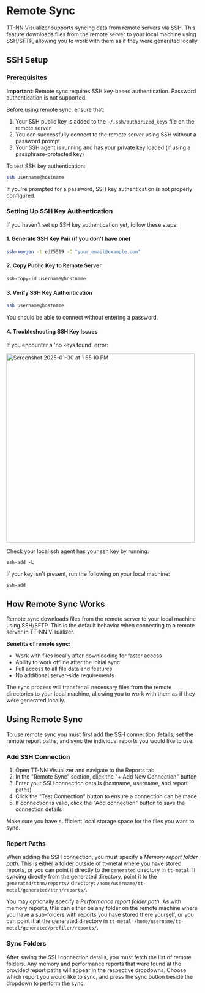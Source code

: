 # Remote Sync

TT-NN Visualizer supports syncing data from remote servers via SSH. This feature downloads files
from the remote server to your local machine using SSH/SFTP, allowing you to work with them as
if they were generated locally.

## SSH Setup

### Prerequisites
**Important**: Remote sync requires SSH key-based authentication. Password authentication is not supported.

Before using remote sync, ensure that:
1. Your SSH public key is added to the `~/.ssh/authorized_keys` file on the remote server
2. You can successfully connect to the remote server using SSH without a password prompt
3. Your SSH agent is running and has your private key loaded (if using a passphrase-protected key)

To test SSH key authentication:
```bash
ssh username@hostname
```

If you're prompted for a password, SSH key authentication is not properly configured.

### Setting Up SSH Key Authentication

If you haven't set up SSH key authentication yet, follow these steps:

#### 1. Generate SSH Key Pair (if you don't have one)
```bash
ssh-keygen -t ed25519 -C "your_email@example.com"
```

#### 2. Copy Public Key to Remote Server
```bash
ssh-copy-id username@hostname
```

#### 3. Verify SSH Key Authentication
```bash
ssh username@hostname
```

You should be able to connect without entering a password.

#### 4. Troubleshooting SSH Key Issues

If you encounter a 'no keys found' error:

<img width="492" alt="Screenshot 2025-01-30 at 1 55 10 PM" src="https://github.com/user-attachments/assets/3f7f9983-f92d-4900-9321-9d46c6355c36" />

Check your local ssh agent has your ssh key by running:

```shell
ssh-add -L
```

If your key isn't present, run the following on your local machine:

```shell
ssh-add
```

## How Remote Sync Works

Remote sync downloads files from the remote server to your local machine using SSH/SFTP. This is
the default behavior when connecting to a remote server in TT-NN Visualizer.

**Benefits of remote sync:**
- Work with files locally after downloading for faster access
- Ability to work offline after the initial sync
- Full access to all file data and features
- No additional server-side requirements

The sync process will transfer all necessary files from the remote directories to your local
machine, allowing you to work with them as if they were generated locally.

## Using Remote Sync

To use remote sync you must first add the SSH connection details, set the remote report paths, and
sync the individual reports you would like to use.

### Add SSH Connection

1. Open TT-NN Visualizer and navigate to the Reports tab
2. In the "Remote Sync" section, click the "+ Add New Connection" button
3. Enter your SSH connection details (hostname, username, and report paths)
4. Click the "Test Connection" button to ensure a connection can be made
5. If connection is valid, click the "Add connection" button to save the connection details

Make sure you have sufficient local storage space for the files you want to sync.

### Report Paths

When adding the SSH connection, you must specify a _Memory report folder path_. This is either a
folder outside of tt-metal where you have stored reports, or you can point it directly to the
`generated` directory in `tt-metal`. If syncing directly from the generated directory, point
it to the `generated/ttnn/reports/` directory: `/home/username/tt-metal/generated/ttnn/reports/`.

You may optionally specify a _Performance report folder path_. As with memory reports, this can
either be any folder on the remote machine where you have a sub-folders with reports you have
stored there yourself, or you can point it at the generated directory in `tt-metal`:
`/home/username/tt-metal/generated/profiler/reports/`.


### Sync Folders

After saving the SSH connection details, you must fetch the list of remote folders. Any memory
and performance reports that were found at the provided report paths will appear in the respective
dropdowns. Choose which report you would like to sync, and press the sync button beside the
dropdown to perform the sync.
